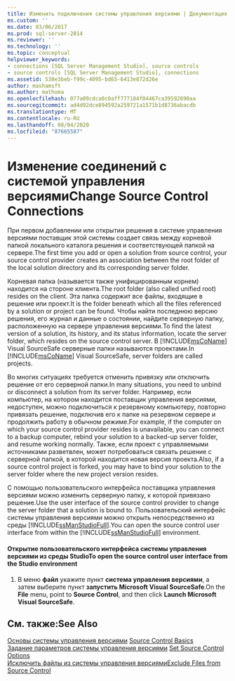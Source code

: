```yaml
---
title: Изменить подключения системы управления версиями | Документация Майкрософт
ms.custom: ''
ms.date: 03/06/2017
ms.prod: sql-server-2014
ms.reviewer: ''
ms.technology: ''
ms.topic: conceptual
helpviewer_keywords:
- connections [SQL Server Management Studio], source controls
- source controls [SQL Server Management Studio], connections
ms.assetid: 538e3beb-f99c-4095-bd65-6413e872d26e
author: mashamsft
ms.author: mathoma
ms.openlocfilehash: 077a09cdca0c0aff777184f04467ca39592690aa
ms.sourcegitcommit: ad4d92dce894592a259721a1571b1d8736abacdb
ms.translationtype: MT
ms.contentlocale: ru-RU
ms.lasthandoff: 08/04/2020
ms.locfileid: "87665587"
---
```

# <a name="change-source-control-connections"></a><span data-ttu-id="0d04b-102">Изменение соединений с системой управления версиями</span><span class="sxs-lookup"><span data-stu-id="0d04b-102">Change Source Control Connections</span></span>
  <span data-ttu-id="0d04b-103">При первом добавлении или открытии решения в системе управления версиями поставщик этой системы создает связь между корневой папкой локального каталога решения и соответствующей папкой на сервере.</span><span class="sxs-lookup"><span data-stu-id="0d04b-103">The first time you add or open a solution from source control, your source control provider creates an association between the root folder of the local solution directory and its corresponding server folder.</span></span>  
  
 <span data-ttu-id="0d04b-104">Корневая папка (называется также унифицированным корнем) находится на стороне клиента.</span><span class="sxs-lookup"><span data-stu-id="0d04b-104">The root folder (also called unified root) resides on the client.</span></span> <span data-ttu-id="0d04b-105">Эта папка содержит все файлы, входящие в решение или проект.</span><span class="sxs-lookup"><span data-stu-id="0d04b-105">It is the folder beneath which all the files referenced by a solution or project can be found.</span></span> <span data-ttu-id="0d04b-106">Чтобы найти последнюю версию решения, его журнал и данные о состоянии, найдите серверную папку, расположенную на сервере управления версиями.</span><span class="sxs-lookup"><span data-stu-id="0d04b-106">To find the latest version of a solution, its history, and its status information, locate the server folder, which resides on the source control server.</span></span> <span data-ttu-id="0d04b-107">В [!INCLUDE[msCoName](../includes/msconame-md.md)] Visual SourceSafe серверные папки называются проектами.</span><span class="sxs-lookup"><span data-stu-id="0d04b-107">In [!INCLUDE[msCoName](../includes/msconame-md.md)] Visual SourceSafe, server folders are called projects.</span></span>  
  
 <span data-ttu-id="0d04b-108">Во многих ситуациях требуется отменить привязку или отключить решение от его серверной папки.</span><span class="sxs-lookup"><span data-stu-id="0d04b-108">In many situations, you need to unbind or disconnect a solution from its server folder.</span></span> <span data-ttu-id="0d04b-109">Например, если компьютер, на котором находится поставщик управления версиями, недоступен, можно подключиться к резервному компьютеру, повторно привязать решение, подключив его к папке на резервном сервере и продолжить работу в обычном режиме.</span><span class="sxs-lookup"><span data-stu-id="0d04b-109">For example, if the computer on which your source control provider resides is unavailable, you can connect to a backup computer, rebind your solution to a backed-up server folder, and resume working normally.</span></span> <span data-ttu-id="0d04b-110">Также, если проект с управляемыми источниками разветвлен, может потребоваться связать решение с серверной папкой, в которой находится новая версия проекта.</span><span class="sxs-lookup"><span data-stu-id="0d04b-110">Also, if a source control project is forked, you may have to bind your solution to the server folder where the new project version resides.</span></span>  
  
 <span data-ttu-id="0d04b-111">С помощью пользовательского интерфейса поставщика управления версиями можно изменить серверную папку, к которой привязано решение.</span><span class="sxs-lookup"><span data-stu-id="0d04b-111">Use the user interface of the source control provider to change the server folder that a solution is bound to.</span></span> <span data-ttu-id="0d04b-112">Пользовательский интерфейс системы управления версиями можно открыть непосредственно из среды [!INCLUDE[ssManStudioFull](../includes/ssmanstudiofull-md.md)].</span><span class="sxs-lookup"><span data-stu-id="0d04b-112">You can open the source control user interface from within the [!INCLUDE[ssManStudioFull](../includes/ssmanstudiofull-md.md)] environment.</span></span>  
  
#### <a name="to-open-the-source-control-user-interface-from-the-studio-environment"></a><span data-ttu-id="0d04b-113">Открытие пользовательского интерфейса системы управления версиями из среды Studio</span><span class="sxs-lookup"><span data-stu-id="0d04b-113">To open the source control user interface from the Studio environment</span></span>  
  
1.  <span data-ttu-id="0d04b-114">В меню **файл** укажите пункт **система управления версиями**, а затем выберите пункт **запустить Microsoft Visual SourceSafe**.</span><span class="sxs-lookup"><span data-stu-id="0d04b-114">On the **File** menu, point to **Source Control**, and then click **Launch Microsoft Visual SourceSafe**.</span></span>  
  
## <a name="see-also"></a><span data-ttu-id="0d04b-115">См. также:</span><span class="sxs-lookup"><span data-stu-id="0d04b-115">See Also</span></span>  
 <span data-ttu-id="0d04b-116">[Основы системы управления версиями](../../2014/database-engine/source-control-basics.md) </span><span class="sxs-lookup"><span data-stu-id="0d04b-116">[Source Control Basics](../../2014/database-engine/source-control-basics.md) </span></span>  
 <span data-ttu-id="0d04b-117">[Задание параметров системы управления версиями](../../2014/database-engine/set-source-control-options.md) </span><span class="sxs-lookup"><span data-stu-id="0d04b-117">[Set Source Control Options](../../2014/database-engine/set-source-control-options.md) </span></span>  
 [<span data-ttu-id="0d04b-118">Исключить файлы из системы управления версиями</span><span class="sxs-lookup"><span data-stu-id="0d04b-118">Exclude Files from Source Control</span></span>](../../2014/database-engine/exclude-files-from-source-control.md)  
  
  
